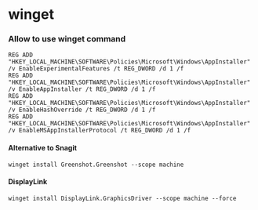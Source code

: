 # winget




### Allow to use winget command

````
REG ADD "HKEY_LOCAL_MACHINE\SOFTWARE\Policies\Microsoft\Windows\AppInstaller" /v EnableExperimentalFeatures /t REG_DWORD /d 1 /f
REG ADD "HKEY_LOCAL_MACHINE\SOFTWARE\Policies\Microsoft\Windows\AppInstaller" /v EnableAppInstaller /t REG_DWORD /d 1 /f
REG ADD "HKEY_LOCAL_MACHINE\SOFTWARE\Policies\Microsoft\Windows\AppInstaller" /v EnableHashOverride /t REG_DWORD /d 1 /f
REG ADD "HKEY_LOCAL_MACHINE\SOFTWARE\Policies\Microsoft\Windows\AppInstaller" /v EnableMSAppInstallerProtocol /t REG_DWORD /d 1 /f
````

#### Alternative to Snagit

````
winget install Greenshot.Greenshot --scope machine
````


#### DisplayLink

````
winget install DisplayLink.GraphicsDriver --scope machine --force
````
